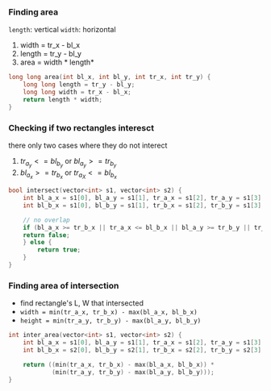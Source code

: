 ### Finding area
`length`: vertical
`width`: horizontal

1. width = tr_x - bl_x
2. length = tr_y - bl_y
3. area = width * length*

```cpp
long long area(int bl_x, int bl_y, int tr_x, int tr_y) {
	long long length = tr_y - bl_y;
	long long width = tr_x - bl_x;	
	return length * width;
}
```

### Checking if two rectangles interesct
there only two cases where they do not interect
1. $tr_{a_{y}} <= bl_{b_{y}}$  or  $bl_{a_{y}}>= tr_{b_y}$
2. $bl_{a_{x}}>= tr_{b_{x}}$ or  $tr_{a_{X}} <= bl_{b_x}$

```cpp
bool intersect(vector<int> s1, vector<int> s2) {
	int bl_a_x = s1[0], bl_a_y = s1[1], tr_a_x = s1[2], tr_a_y = s1[3];
	int bl_b_x = s1[0], bl_b_y = s1[1], tr_b_x = s1[2], tr_b_y = s1[3];

	// no overlap
	if (bl_a_x >= tr_b_x || tr_a_x <= bl_b_x || bl_a_y >= tr_b_y || tr_a_y < bl_b_y) {
	return false;
	} else {
		return true;
	}
}
```

### Finding area of intersection
- find rectangle's L, W that intersected
- `width = min(tr_a_x, tr_b_x) - max(bl_a_x, bl_b_x)`
- `height = min(tr_a_y, tr_b_y) - max(bl_a_y, bl_b_y)`

```cpp
int inter_area(vector<int> s1, vector<int> s2) {
	int bl_a_x = s1[0], bl_a_y = s1[1], tr_a_x = s1[2], tr_a_y = s1[3];
	int bl_b_x = s2[0], bl_b_y = s2[1], tr_b_x = s2[2], tr_b_y = s2[3];

	return ((min(tr_a_x, tr_b_x) - max(bl_a_x, bl_b_x)) *
	        (min(tr_a_y, tr_b_y) - max(bl_a_y, bl_b_y)));
}
```

